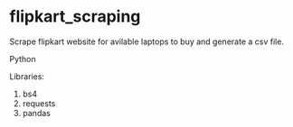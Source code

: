 # flipkart_scraping

Scrape flipkart website for avilable laptops to buy and generate a csv file.

Python

Libraries:
1. bs4
2. requests
3. pandas
